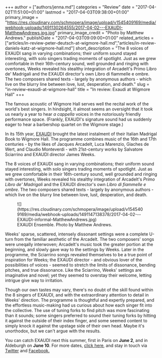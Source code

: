 +++
author = ["authors/jenna.md"]
categories = "Review"
date = "2017-04-02T11:51:00+01:00"
lastmod = "2017-04-03T09:38:00+01:00"
primary_image = "https://res.cloudinary.com/schmopera/image/upload/v1545409169/media/webhook-uploads/1491130264555/2017-04-02---EXAUDI-MatthewAndrews.jpg.jpg"
primary_image_credit = "Photo by Matthew Andrews."
publishDate = "2017-04-03T09:09:00+01:00"
related_articles = ["articles/in-review-peter-deutsch-at-wigmore-hall.md","articles/in-review-daniels-katz-at-wigmore-hall.md"]
short_description = "The 8 voices of EXAUDI sang in varying combinations; their uniform sound stayed interesting, with solo singers trading moments of spotlight. Just as we grew comfortable in their 16th-century sound, well grounded and ringing with overtones, Weeks revealed his stealthy integration of Arcadelt&#039;s Primo Libro de&#039; Madrigali and the EXAUDI director&#039;s own Libro di fiammelle e ombre. The two composers shared texts - largely by anonymous authors - which live on the blurry line between love, lust, desperation, and death."
slug = "in-review-exaudi-at-wigmore-hall"
title = "In review: Exaudi at Wigmore Hall"
+++

The famous acoustic of Wigmore Hall serves well the recital work of the world's best singers. In hindsight, it almost seems an oversight that it took us nearly a year to hear *a cappella* voices in the notoriously friendly performance space. (Frankly, EXAUDI's signature sound had us suddenly eager to hear a barbershop quartet on the Wigmore stage.)

In its 15th year, [EXAUDI](http://www.exaudi.org.uk/) brought the latest instalment of their Italian Madrigal Book to Wigmore Hall. The programme combines music of the 16th and 17th centuries - by the likes of Jacques Arcadelt, Luca Marenzio, Giaches de Wert, and Claudio Monteverdi - with 21st-century works by Salvatore Sciarrino and EXAUDI director James Weeks.

The 8 voices of EXAUDI sang in varying combinations; their uniform sound stayed interesting, with solo singers trading moments of spotlight. Just as we grew comfortable in their 16th-century sound, well grounded and ringing with overtones, Weeks revealed his stealthy integration of Arcadelt's *Primo Libro de' Madrigali* and the EXAUDI director's own *Libro di fiammelle e ombre*. The two composers shared texts - largely by anonymous authors - which live on the blurry line between love, lust, desperation, and death. 

<figure data-type="image">
![](https://res.cloudinary.com/schmopera/image/upload/v1545409169/media/webhook-uploads/1491147138378/2017-04-02---EXAUDI-informal-MatthewAndrews.jpg)
<figcaption>EXAUDI Ensemble. Photo by Matthew Andrews.</figcaption>
</figure>

Weeks' sparse, scattered, intensely dissonant settings were a complete U-turn from the familiar aesthetic of the Arcadelt. The two composers' songs were uneqally interwoven; Arcadelt's music took the greater portion at the beginning, and slowly gave way to the settings by Weeks. Later in the programme, the Sciarrino songs revealed themselves to be a true point of inspiration for Weeks; the EXAUDI director - and obvious lover of the possibilities of voices - seemed to stretch the limits of dissonance, bending pitches, and true dissonance. Like the Sciarrino, Weeks' settings are imaginative and novel; yet they seemed to overstay their welcome, letting intrigue give way to irritation.

Though our own tastes may vary, there's no doubt of the skill found within the 8 singers of EXAUDI, and with the extraordinary attention to detail in Weeks' direction. The programme is thoughtful and expertly prepared, and the effortless music-making had us curious about how each singer fit into the collective. The use of tuning forks to find pitch was more fascinating than it sounds; some singers preferred to sound their tuning forks by hitting it against the outside of their index finger, and some seemed content to simply knock it against the upstage side of their own head. Maybe it's unorthodox, but we can't argue with the results.

You can catch EXAUDI next this summer, first in Paris on **June 2**, and in Aldeburgh on **June 10**. For more dates, [click here](http://www.exaudi.org.uk/whats-on/), and stay in touch via [Twitter](https://twitter.com/EXAUDIensemble) and [Facebook.](https://www.facebook.com/EXAUDIensemble)
